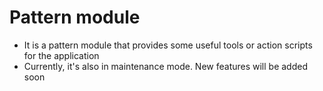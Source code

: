 # Pattern module

- It is a pattern module that provides some useful tools or action scripts for the application
- Currently, it's also in maintenance mode. New features will be added soon
